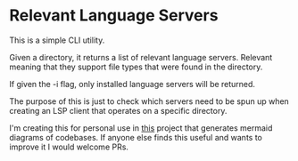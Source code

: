 # Relevant Language Servers
This is a simple CLI utility. 

Given a directory, it returns a list of relevant language servers. Relevant meaning that they support file types that were found in the directory.

If given the -i flag, only installed language servers will be returned.

The purpose of this is just to check which servers need to be spun up when creating an LSP client that operates on a specific directory.

I'm creating this for personal use in [this](https://github.com/gusjengis/mermaid-class-diagrams) project that generates mermaid diagrams of codebases. If anyone else finds this useful and wants to improve it I would welcome PRs.

